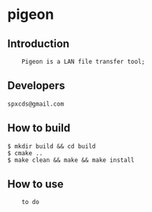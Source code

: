 # pigeon 
## Introduction

```
    Pigeon is a LAN file transfer tool;
```

## Developers
```
spxcds@gmail.com
```

## How to build
```
$ mkdir build && cd build
$ cmake ..
$ make clean && make && make install
```

## How to use
```
    to do
```
